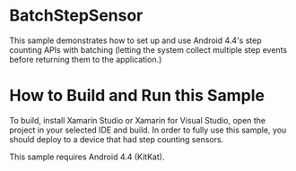 BatchStepSensor
=============
This sample demonstrates how to set up and use Android 4.4's step counting APIs with batching (letting the system collect multiple step events before returning them to the application.)

How to Build and Run this Sample
==========================
To build, install Xamarin Studio or Xamarin for Visual Studio, open the project in your selected IDE and build. In order to fully use this sample, you should deploy to a device that had step counting sensors.

This sample requires Android 4.4 (KitKat).